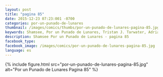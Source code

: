 ```yaml
---
layout: post
title: "pagina 85"
date: 2015-12-23 07:23:001 -0700
categories: por-un-punado-de-lunares
thumbnail: /images/comics/thumbs/por-un-punado-de-lunares-pagina-85.jpg
keywords: Shamsee, Por un Punado de Lunares, Tristan J. Tarwater, Adrian Ricker
description: Shamsee Por un Punado de Lunares - pagina 85
facebook_type: 
facebook_image: /images/comics/por-un-punado-de-lunares-pagina-85.jpg
language: es
---
```

{% include figure.html src="por-un-punado-de-lunares-pagina-85.jpg" alt="Por un Punado de Lunares Pagina 85" %}